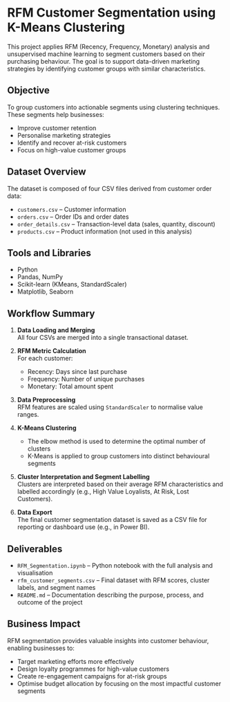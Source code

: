 
# RFM Customer Segmentation using K-Means Clustering

This project applies RFM (Recency, Frequency, Monetary) analysis and unsupervised machine learning to segment customers based on their purchasing behaviour. The goal is to support data-driven marketing strategies by identifying customer groups with similar characteristics.

## Objective

To group customers into actionable segments using clustering techniques. These segments help businesses:

- Improve customer retention
- Personalise marketing strategies
- Identify and recover at-risk customers
- Focus on high-value customer groups

## Dataset Overview

The dataset is composed of four CSV files derived from customer order data:

- `customers.csv` – Customer information
- `orders.csv` – Order IDs and order dates
- `order_details.csv` – Transaction-level data (sales, quantity, discount)
- `products.csv` – Product information (not used in this analysis)

## Tools and Libraries

- Python
- Pandas, NumPy
- Scikit-learn (KMeans, StandardScaler)
- Matplotlib, Seaborn

## Workflow Summary

1. **Data Loading and Merging**  
   All four CSVs are merged into a single transactional dataset.

2. **RFM Metric Calculation**  
   For each customer:
   - Recency: Days since last purchase
   - Frequency: Number of unique purchases
   - Monetary: Total amount spent

3. **Data Preprocessing**  
   RFM features are scaled using `StandardScaler` to normalise value ranges.

4. **K-Means Clustering**  
   - The elbow method is used to determine the optimal number of clusters
   - K-Means is applied to group customers into distinct behavioural segments

5. **Cluster Interpretation and Segment Labelling**  
   Clusters are interpreted based on their average RFM characteristics and labelled accordingly (e.g., High Value Loyalists, At Risk, Lost Customers).

6. **Data Export**  
   The final customer segmentation dataset is saved as a CSV file for reporting or dashboard use (e.g., in Power BI).

## Deliverables

- `RFM_Segmentation.ipynb` – Python notebook with the full analysis and visualisation
- `rfm_customer_segments.csv` – Final dataset with RFM scores, cluster labels, and segment names
- `README.md` – Documentation describing the purpose, process, and outcome of the project

## Business Impact

RFM segmentation provides valuable insights into customer behaviour, enabling businesses to:

- Target marketing efforts more effectively
- Design loyalty programmes for high-value customers
- Create re-engagement campaigns for at-risk groups
- Optimise budget allocation by focusing on the most impactful customer segments
